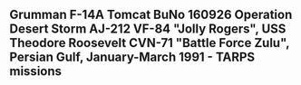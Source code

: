 ## Grumman F-14A Tomcat BuNo 160926 Operation Desert Storm AJ-212 VF-84 "Jolly Rogers", USS Theodore Roosevelt CVN-71 "Battle Force Zulu", Persian Gulf, January-March 1991 - TARPS missions
